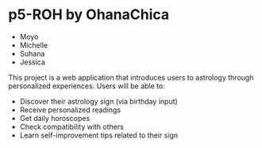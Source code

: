 # p5-ROH by OhanaChica

- Moyo
- Michelle
- Suhana
- Jessica

This project is a web application that introduces users to astrology through personalized experiences. Users will be able to:
- Discover their astrology sign (via birthday input)
- Receive personalized readings
- Get daily horoscopes
- Check compatibility with others
- Learn self-improvement tips related to their sign

